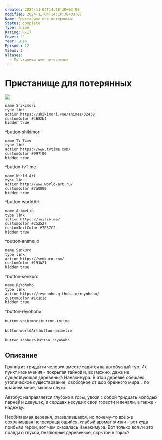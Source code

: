 ```yaml
---
created: 2024-11-04T14:18:38+03:00
modified: 2024-11-04T14:18:38+03:00
Name: Пристанище для потерянных
Status: complete
Type: anime
Rating: R-17
Cover: ""
Year: 2016
Episode: 12
Views: 1
aliases:
  - Пристанище для потерянных
---
```


# Пристанище для потерянных

![](https://nyaa.shikimori.one/uploads/poster/animes/32438/b12b961926539ccb845de352873f593a.jpeg)

```button
name Shikimori
type link
action https://shikimori.one/animes/32438
customColor #4682b4
hidden true
```
^button-shikimori

```button
name TV Time
type link
action https://www.tvtime.com/
customColor #997f00
hidden true
```
^button-tvTime

```button
name World Art
type link
action http://www.world-art.ru/
customColor #7a0000
hidden true
```
^button-worldArt

```button
name AnimeLib
type link
action https://anilib.me/
customColor #252527
customTextColor #7E57C2
hidden true
```
^button-animelib

```button
name Senkuro
type link
action https://senkuro.com/
customColor #191A21
hidden true
```
^button-senkuro

```button
name ReYohoho
type link
action https://reyohoho.github.io/reyohoho/
customColor #1c1c1c
hidden true
```
^button-reyohoho

`button-shikimori` `button-tvTime`

`button-worldArt` `button-animelib`

`button-senkuro` `button-reyohoho`

## Описание

Группа из тридцати человек вместе садится на автобусный тур. Их пункт назначения - покрытая тайной и, возможно, даже не существующая деревенька Нанакимура. В этой деревне обещано утопическое существование, свободное от шор бренного мира... по крайней мере, таковы слухи.

Автобус направляется глубоко в горы, увозя с собой тридцать молодых парней и девушек, в сердцах несущих свои горести и печали, а также - надежду.

Необитаемая деревня, развалившаяся, но почему-то всё же сохранившая непрекращающийся, слабый аромат жизни - вот куда прибыли герои, вот чем оказалась Нанакимура. Вот только вся ли это правда о глухой, безлюдной деревеньке, скрытой в горах?
